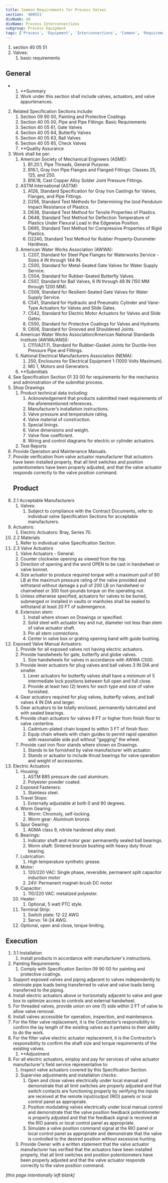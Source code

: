 ```yaml
---
title: Common Requirements for Process Valves
section: '400551'
divNumb: 40
divName: Process Interconnections
subgroup: Process Equipment
tags: ['Process', 'Equipment', 'Interconnections', 'Common', 'Requirements', 'for', 'Valves']
---
```


   1. section 40 05 51
   1. Valves:
      1. basic requirements

## General


* 
	1. **Summary
   1. Work under this section shall include valves, actuators, and valve appurtenances.
2. Related Specification Sections include:
	1. Section 09 90 00, Painting and Protective Coatings
	2. Section 40 05 00, Pipe and Pipe Fittings: Basic Requirements
	3. Section 40 05 61, Gate Valves
	4. Section 40 05 64, Butterfly Valves
	5. Section 40 05 63, Ball Valves
	6. Section 40 05 65, Check Valves
	7. **Quality Assurance
3. Work shall be per:
	1. American Society of Mechanical Engineers (ASME):
		1. B1.20.1, Pipe Threads, General Purpose.
		2. B16.1, Gray Iron Pipe Flanges and Flanged Fittings: Classes 25, 125, and 250.
		3. B16.18, Cast Copper Alloy Solder Joint Pressure Fittings.
	2. ASTM International (ASTM):
		1. A126, Standard Specification for Gray Iron Castings for Valves, Flanges, and Pipe Fittings.
		2. D256, Standard Test Methods for Determining the Izod Pendulum Impact Resistance of Plastics.
		3. D638, Standard Test Method for Tensile Properties of Plastics.
		4. D648, Standard Test Method for Deflection Temperature of Plastics Under Flexural Load in the Edgewise Position.
		5. D695, Standard Test Method for Compressive Properties of Rigid Plastics.
		6. D2240, Standard Test Method for Rubber Property-Durometer Hardness.
	3. American Water Works Association (AWWA):
		1. C207, Standard for Steel Pipe Flanges for Waterworks Service - Sizes 4 IN through 144 IN.
		2. C500, Standard for Metal-Seated Gate Valves for Water Supply Service.
		3. C504, Standard for Rubber-Seated Butterfly Valves.
		4. C507, Standard for Ball Valves, 6 IN through 48 IN (150 MM through 1200 MM).
		5. C509, Standard for Resilient-Seated Gate Valves for Water Supply Service.
		6. C541, Standard for Hydraulic and Pneumatic Cylinder and Vane-Type Actuators for Valves and Slide Gates.
		7. C542, Standard for Electric Motor Actuators for Valves and Slide Gates.
		8. C550, Standard for Protective Coatings for Valves and Hydrants.
		9. C606, Standard for Grooved and Shouldered Joints.
	4. American Water Works Association/American National Standards Institute (AWWA/ANSI):
		1. C111/A21.11, Standard for Rubber-Gasket Joints for Ductile-Iron Pressure Pipe and Fittings.
	5. National Electrical Manufacturers Association (NEMA): 
		1. 250, Enclosures for Electrical Equipment 1 (1000 Volts Maximum).
		2. MG 1, Motors and Generators.
	6. **Submittals
4. See Specification Section 01 33 00 for requirements for the mechanics and administration of the submittal process.
5. Shop Drawings
	1. Product technical data including:
		1. Acknowledgement that products submitted meet requirements of the aforementioned references. 
		2. Manufacturer’s installation instructions.
		3. Valve pressure and temperature rating.
		4. Valve material of construction.
		5. Special linings.
		6. Valve dimensions and weight.
		7. Valve flow coefficient.
		8. Wiring and control diagrams for electric or cylinder actuators.
	2. Test Reports
6. Provide Operation and Maintenance Manuals.
7. Provide verification from valve actuator manufacturer that actuators have been installed properly, that all limit switches and position potentiometers have been properly adjusted, and that the valve actuator responds correctly to the valve position command. 
   ## Product
1. 2.1 Acceptable Manufacturers
   1. Valves:
      1. Subject to compliance with the Contract Documents, refer to individual valve Specification Sections for acceptable manufacturers.
2. Actuators:
	1. Electric Actuators: Bray, Series 70.
1. 2.2 Materials
   1. Refer to individual valve Specification Section.
1. 2.3 Valve Actuators
   1. Valve Actuators - General:
	1. Counter clockwise opening as viewed from the top.
	2. Direction of opening and the word OPEN to be cast in handwheel or valve bonnet.
	3. Size actuator to produce required torque with a maximum pull of 80 LB at the maximum pressure rating of the valve provided and withstand without damage a pull of 200 LB on handwheel or chainwheel or 300 foot-pounds torque on the operating nut.
	4. Unless otherwise specified, actuators for valves to be buried, submerged or installed in vaults or manholes shall be sealed to withstand at least 20 FT of submergence.
	5. Extension stem:
		1. Install where shown on Drawings or specified.
		2. Solid steel with actuator key and nut, diameter not less than stem of valve actuator shaft.
		3. Pin all stem connections.
		4. Center in valve box or grating opening band with guide bushing.
2. Exposed Valve Manual Actuators:
	1. Provide for all exposed valves not having electric actuators.
	2. Provide handwheels for gate, butterfly and globe valves.
		1. Size handwheels for valves in accordance with AWWA C500.
	3. Provide lever actuators for plug valves and ball valves 3 IN DIA and smaller.
		1. Lever actuators for butterfly valves shall have a minimum of 5 intermediate lock positions between full open and full close.
		2. Provide at least two (2) levers for each type and size of valve furnished.
	4. Gear actuators required for plug valves, butterfly valves, and ball valves 4 IN DIA and larger.
	5. Gear actuators to be totally enclosed, permanently lubricated and with sealed bearings.
	6. Provide chain actuators for valves 6 FT or higher from finish floor to valve centerline.
		1. Cadmium-plated chain looped to within 3 FT of finish floor.
		2. Equip chain wheels with chain guides to permit rapid operation with reasonable side pull without "gagging" the wheel.
	7. Provide cast iron floor stands where shown on Drawings.
		1. Stands to be furnished by valve manufacturer with actuator.
		2. Stands or actuator to include thrust bearings for valve operation and weight of accessories.
3. Electric Actuators
	1. Housing: 
		1. ASTM B85 pressure die cast aluminum.
		2. Polyester powder coated.
	2. Exposed Fasteners:
		1. Stainless steel.
	3. Travel Stops:
		1. Externally adjustable at both 0 and 90 degrees.
	4. Worm Gearing:
		1. Worm: Chromoly, self-locking.
		2. Worm gear: Aluminum bronze.
	5. Spur Gearing:
		1. AGMA class 9, nitride hardened alloy steel.
	6. Bearings:
		1. Indicator shaft and motor gear: permanently sealed ball bearings.
		2. Worm shaft: Sintered bronze bushing with heavy duty thrust bearing.
	7. Lubrication: 
		1. High temperature synthetic grease.
	8. Motor:
		1. 120/220 VAC: Single phase, reversible, permanent split capacitor induction motor
		2. 24V: Permanent magnet-brush DC motor
	9. Capacitor:
		1. 110/220 VAC: metalized polyester.
	10. Heater: 
		1. Optional, 5 watt PTC style.
	11. Terminal Strip:
		1. Switch plate: 12-22 AWG
		2. Servo: 14-24 AWG.
	12. Optional, open and close, torque limiting.


## Execution

1. 3.1 Installation
   1. Install products in accordance with manufacturer's instructions.
2. Painting Requirements:
      1. Comply with Specification Section 09 90 00 for painting and protective coatings.
3. Support exposed valves and piping adjacent to valves independently to eliminate pipe loads being transferred to valve and valve loads being transferred to the piping.
4. Install electric actuators above or horizontally adjacent to valve and gear box to optimize access to controls and external handwheel.
5. For threaded valves, provide union on one (1) side within 2 FT of valve to allow valve removal.
6. Install valves accessible for operation, inspection, and maintenance.
7. For the filter valve replacement, it is the Contractor’s responsibility to confirm the lay length of the existing valves as it pertains to their ability to do the work.
8. For the filter valve electric actuator replacement, it is the Contractor’s responsibility to confirm the shaft size and torque requirements of the existing valves.
	1. **Adjustment
9. For all electric actuators, employ and pay for services of valve actuator manufacturer's field service representative to:
	1. Inspect valve actuators covered by this Specification Section.
	2. Supervise adjustments and installation checks:
		1. Open and close valves electrically under local manual and demonstrate that all limit switches are properly adjusted and that switch contacts are functioning properly by verifying the inputs are received at the remote input/output (RIO) panels or local control panel as appropriate.
		2. Position modulating valves electrically under local manual control and demonstrate that the valve position feedback potentiometer is properly adjusted and that the feedback signal is received at the RIO panels or local control panel as appropriate.
		3. Simulate a valve position command signal at the RIO panel or local control panel as appropriate and demonstrate that the valve is controlled to the desired position without excessive hunting.
	3. Provide Owner with a written statement that the valve actuator manufacturer has verified that the actuators have been installed properly, that all limit switches and position potentiometers have been properly adjusted and that the valve actuator responds correctly to the valve position command.

*[this page intentionally left blank]*

